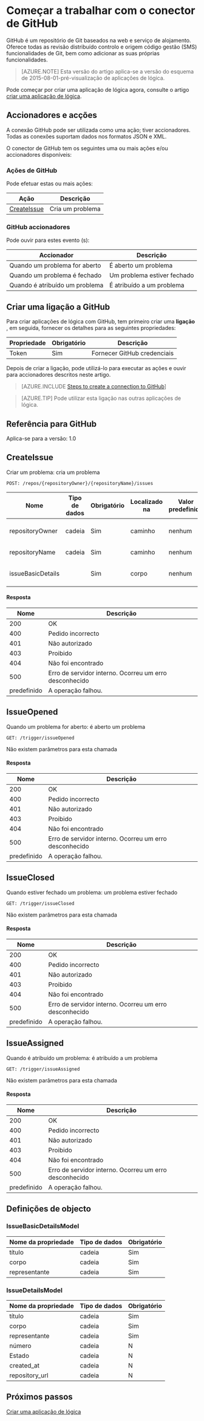 <properties
pageTitle="GitHub | Microsoft Azure"
description="Crie aplicações de lógica com Azure aplicação de serviço. GitHub é um repositório de Git baseados na web e serviço de alojamento. Oferece todas as revisão distribuído controlo e origem código gestão (SMS) funcionalidades de Git, bem como adicionar as suas próprias funcionalidades."
services="logic-apps"   
documentationCenter=".net,nodejs,java"  
authors="msftman"   
manager="erikre"    
editor=""
tags="connectors" />

<tags
ms.service="logic-apps"
ms.devlang="multiple"
ms.topic="article"
ms.tgt_pltfrm="na"
ms.workload="integration"
ms.date="08/18/2016"
ms.author="deonhe"/>

# <a name="get-started-with-the-github-connector"></a>Começar a trabalhar com o conector de GitHub

GitHub é um repositório de Git baseados na web e serviço de alojamento. Oferece todas as revisão distribuído controlo e origem código gestão (SMS) funcionalidades de Git, bem como adicionar as suas próprias funcionalidades.

>[AZURE.NOTE] Esta versão do artigo aplica-se a versão do esquema de 2015-08-01-pré-visualização de aplicações de lógica. 

Pode começar por criar uma aplicação de lógica agora, consulte o artigo [criar uma aplicação de lógica](../app-service-logic/app-service-logic-create-a-logic-app.md).

## <a name="triggers-and-actions"></a>Accionadores e acções

A conexão GitHub pode ser utilizada como uma ação; tiver accionadores. Todas as conexões suportam dados nos formatos JSON e XML. 

 O conector de GitHub tem os seguintes uma ou mais ações e/ou accionadores disponíveis:

### <a name="github-actions"></a>Ações de GitHub
Pode efetuar estas ou mais ações:

|Ação|Descrição|
|--- | ---|
|[CreateIssue](connectors-create-api-github.md#createissue)|Cria um problema|
### <a name="github-triggers"></a>GitHub accionadores
Pode ouvir para estes evento (s):

|Accionador | Descrição|
|--- | ---|
|Quando um problema for aberto|É aberto um problema|
|Quando um problema é fechado|Um problema estiver fechado|
|Quando é atribuído um problema|É atribuído a um problema|


## <a name="create-a-connection-to-github"></a>Criar uma ligação a GitHub
Para criar aplicações de lógica com GitHub, tem primeiro criar uma **ligação** , em seguida, fornecer os detalhes para as seguintes propriedades: 

|Propriedade| Obrigatório|Descrição|
| ---|---|---|
|Token|Sim|Fornecer GitHub credenciais|
Depois de criar a ligação, pode utilizá-lo para executar as ações e ouvir para accionadores descritos neste artigo. 

>[AZURE.INCLUDE [Steps to create a connection to GitHub](../../includes/connectors-create-api-github.md)]

>[AZURE.TIP] Pode utilizar esta ligação nas outras aplicações de lógica.

## <a name="reference-for-github"></a>Referência para GitHub
Aplica-se para a versão: 1.0

## <a name="createissue"></a>CreateIssue
Criar um problema: cria um problema 

```POST: /repos/{repositoryOwner}/{repositoryName}/issues``` 

| Nome| Tipo de dados|Obrigatório|Localizado na|Valor predefinido|Descrição|
| ---|---|---|---|---|---|
|repositoryOwner|cadeia|Sim|caminho|nenhum|Proprietário de repositório|
|repositoryName|cadeia|Sim|caminho|nenhum|Nome do repositório|
|issueBasicDetails| |Sim|corpo|nenhum|Detalhes do problema|

#### <a name="response"></a>Resposta

|Nome|Descrição|
|---|---|
|200|OK|
|400|Pedido incorrecto|
|401|Não autorizado|
|403|Proibido|
|404|Não foi encontrado|
|500|Erro de servidor interno. Ocorreu um erro desconhecido|
|predefinido|A operação falhou.|


## <a name="issueopened"></a>IssueOpened
Quando um problema for aberto: é aberto um problema 

```GET: /trigger/issueOpened``` 

Não existem parâmetros para esta chamada
#### <a name="response"></a>Resposta

|Nome|Descrição|
|---|---|
|200|OK|
|400|Pedido incorrecto|
|401|Não autorizado|
|403|Proibido|
|404|Não foi encontrado|
|500|Erro de servidor interno. Ocorreu um erro desconhecido|
|predefinido|A operação falhou.|


## <a name="issueclosed"></a>IssueClosed
Quando estiver fechado um problema: um problema estiver fechado 

```GET: /trigger/issueClosed``` 

Não existem parâmetros para esta chamada
#### <a name="response"></a>Resposta

|Nome|Descrição|
|---|---|
|200|OK|
|400|Pedido incorrecto|
|401|Não autorizado|
|403|Proibido|
|404|Não foi encontrado|
|500|Erro de servidor interno. Ocorreu um erro desconhecido|
|predefinido|A operação falhou.|


## <a name="issueassigned"></a>IssueAssigned
Quando é atribuído um problema: é atribuído a um problema 

```GET: /trigger/issueAssigned``` 

Não existem parâmetros para esta chamada
#### <a name="response"></a>Resposta

|Nome|Descrição|
|---|---|
|200|OK|
|400|Pedido incorrecto|
|401|Não autorizado|
|403|Proibido|
|404|Não foi encontrado|
|500|Erro de servidor interno. Ocorreu um erro desconhecido|
|predefinido|A operação falhou.|


## <a name="object-definitions"></a>Definições de objecto 

### <a name="issuebasicdetailsmodel"></a>IssueBasicDetailsModel


| Nome da propriedade | Tipo de dados | Obrigatório |
|---|---|---|
|título|cadeia|Sim |
|corpo|cadeia|Sim |
|representante|cadeia|Sim |



### <a name="issuedetailsmodel"></a>IssueDetailsModel


| Nome da propriedade | Tipo de dados | Obrigatório |
|---|---|---|
|título|cadeia|Sim |
|corpo|cadeia|Sim |
|representante|cadeia|Sim |
|número|cadeia|N |
|Estado|cadeia|N |
|created_at|cadeia|N |
|repository_url|cadeia|N |


## <a name="next-steps"></a>Próximos passos
[Criar uma aplicação de lógica](../app-service-logic/app-service-logic-create-a-logic-app.md)